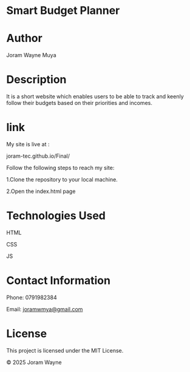 # Smart Budget Planner

# Author

Joram Wayne Muya

# Description

It is a short website which enables users to be able to track and keenly follow their budgets based on their priorities and incomes.

# link

My site is live at :

joram-tec.github.io/Final/

Follow the following steps to reach my site:

1.Clone the repository to your local machine.

2.Open the index.html page

# Technologies Used

HTML

CSS

JS

# Contact Information

Phone: 0791982384

Email: joramwmya@gmail.com

# License

This project is licensed under the MIT License.

© 2025 Joram Wayne
